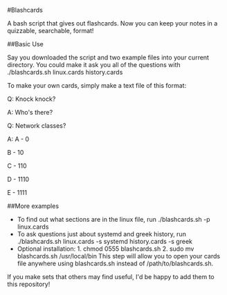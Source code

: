 #Blashcards

A bash script that gives out flashcards. Now you can keep your notes in a quizzable, searchable, format!

##Basic Use

Say you downloaded the script and two example files into your current directory. You could make it ask you all of the questions with ./blashcards.sh linux.cards history.cards

To make your own cards, simply make a text file of this format:

Q: Knock knock?

A: Who's there?

Q: Network classes?

A: A - 0

B - 10

C - 110

D - 1110

E - 1111

##More examples

* To find out what sections are in the linux file, run ./blashcards.sh -p linux.cards
* To ask questions just about systemd and greek history, run ./blashcards.sh linux.cards -s systemd history.cards -s greek
* Optional installation: 1. chmod 0555 blashcards.sh 2. sudo mv blashcards.sh /usr/local/bin
This step will allow you to open your cards file anywhere using blashcards.sh instead of /path/to/blashcards.sh.

If you make sets that others may find useful, I'd be happy to add them to this repository!